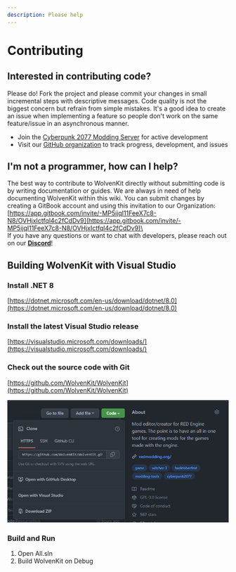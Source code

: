 ```yaml
---
description: Please help
---
```


# Contributing

## Interested in contributing code?

Please do! Fork the project and please commit your changes in small incremental steps with descriptive messages. Code quality is not the biggest concern but refrain from simple mistakes. It's a good idea to create an issue when implementing a feature so people don't work on the same feature/issue in an asynchronous manner.

* Join the [Cyberpunk 2077 Modding Server](https://github.com/WolvenKit/WolvenKit/blob/463-Import-Export-Tool/discord.gg/Epkq79kd96) for active development
* Visit our [GitHub organization](https://github.com/WolvenKit) to track progress, development, and issues

## I'm not a programmer, how can I help?

The best way to contribute to WolvenKit directly without submitting code is by writing documentation or guides. We are always in need of help documenting WolvenKit within this wiki. You can submit changes by creating a GitBook account and using this invitation to our Organization: [https://app.gitbook.com/invite/-MP5ijqI11FeeX7c8-N8/OVHjxIctfql4c2fCdDv9](https://app.gitbook.com/invite/-MP5ijqI11FeeX7c8-N8/OVHjxIctfql4c2fCdDv9)\
\
If you have any questions or want to chat with developers, please reach out on our [**Discord**](community.md)!

## Building WolvenKit with Visual Studio

### **Install .NET 8**

[https://dotnet.microsoft.com/en-us/download/dotnet/8.0](https://dotnet.microsoft.com/en-us/download/dotnet/8.0)

### **Install the latest Visual Studio release**

[https://visualstudio.microsoft.com/downloads/](https://visualstudio.microsoft.com/downloads/)

### Check out the source code with Git

[https://github.com/WolvenKit/WolvenKit](https://github.com/WolvenKit/WolvenKit)

![](<../.gitbook/assets/image (8) (2).png>)

### **Build and Run**

1. Open All.sln
2. Build WolvenKit on Debug

